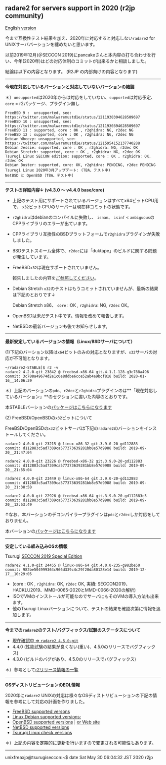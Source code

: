 ## radare2 for servers support in 2020 (r2jp community)

[English version](https://github.com/radareorg/r2jp/blob/master/UNIXServerCompatibilityReportEN.md)

今まで互換性テスト結果を加え、2020年に対応すると対応しない`radare2` for UNIXサーババーションを纏めたいと思います。

以前2019年12月(＠SECCON 2019)にpancakeさんと本内容の打ち合わせを行い、今年(2020年)はどの対応体制のコミットが出来るかと相談しました。

結論は以下の内容となります。 (R2JP の内部向けの内容となります)

---
**今現在対応しているバーションと対応していないバーションの結論**

＊）`unsupported`は2020年からは対応をしていない、`supported`は対応予定、`core` = r2パッケージ、プラグイン無し
```
FreeBSD 9 :  unsupported, see: https://twitter.com/malwaremustd1e/status/1211930394628509697
FreeBSD 10 : unsupported, see: https://twitter.com/malwaremustd1e/status/1211930394628509697
FreeBSD 11 : supported, core : OK , r2ghidra: NG, r2dec NG 
FreeBSD 12 : supported, core : OK , r2ghidra: NG, r2dec NG 
Debian Wheezy: unsupported, see: https://twitter.com/malwaremustd1e/status/1215954152137740288
Debian Jessie: supported, core : OK , r2ghidra: NG, r2dec OK 
Debian Stretch: supported, core : OK , r2ghidra: NG, r2dec OK 
Tsurugi Linux SECCON edition: supported, core : OK , r2ghidra: OK, r2dec OK
Debian Buster: supported, core: OK, r2ghidra: PENDING, r2dec PENDING 
Tsurugi Linux 2020年3月アップデート: (TBA、テスト中)
NetBSD と OpenBSD (TBA、テスト中)
```
---
**テストの詳細内容↓ (v4.3.0 ～ v4.4.0 base/core)**

- 上記のテスト用にサポートされているバージョンはすべてx64ビットCPU用で、 `x32`ビットCPUのサーバーは現在非コミットの状態です。
- `r2ghidra`はdebianのコンパイルに失敗し、 `isnan`、 `isinf` <  `ambiguous`のCPPライブラリのエラーが出ています。
- CPPライブラリ互換性のBSDプラットフォームで`r2ghidra`プラグインが失敗しました。
- BSDテストスキーム全体で、`r2dec`には「duktape」のビルドに関する問題が発生しています。
- FreeBSD`x32`は現在サポートされていません。

  報告しましたの内容を[ご参照してください]((https：//twitter.com/malwaremustd1e/status/1211930394628509697))。
- Debian Stretch `x32`のテストはもうコミットされていませんが、最新の結果は下記のとおりです↓

  Debian Stretch x86、 `core` : OK , `r2ghidra`: NG, `r2dec` OK。
- OpenBSDは未だテスト中です。情報を改めて報告します。
- NetBSDの最新バージョンも後でお知らせします。

---
**最新安定しているバージョンの情報（Linux/BSDサーバについて）**

(1)下記のバーション以降は`x64`ビットのみの対応となりますが、`x32`サーバの対応が不可能となります。
```
~/radare2-STABLE]$ r2 -v
radare2 4.2.0-git 23842 @ freebsd-x86-64 git.4.1.1-128-g3c788a496
commit: 3c788a49674d2e1c0e8ddbe6cce52ab4a9bcf818 build: 2020-01-16__14:06:39
```
＊）上記のバーションの`pdc`、`r2dec`と`r2ghidra`プラグインのは**「現在対応しているバーション」**のセクションに書いた内容のとおりです。

本STABLEバーションの[パッケージはこちらになります](https://github.com/radareorg/radare2/releases/tag/4.2.0)

(2) FreeBSD/OpenBSDの`x32`ビットについて

FreeBSD/OpenBSDの`x32`ビットサーバは下記の`radare2`のバーションをインストールしてください。
```
radare2 4.0.0-git 23215 @ linux-x86-32 git.3.9.0-20-gd112883
commit: d112883c5ad7309ca577373639281bb8e57d9988 build: 2019-09-20__21:47:04

radare2 4.0.0-git 23226 @ freebsd-x86-32 git.3.9.0-20-gd112883
commit: d112883c5ad7309ca577373639281bb8e57d9988 build: 2019-09-20__21:55:04

radare2 4.0.0-git 23449 @ linux-x86-64 git.3.9.0-20-gd112883
commit: d112883c5ad7309ca577373639281bb8e57d9988 build: 2019-09-20__21:38:58

radare2 4.0.0-git 22926 @ freebsd-x86-64 git.3.9.0-20-gd112883c5
commit: d112883c5ad7309ca577373639281bb8e57d9988 build: 2019-09-20__12:53:49
```
↑なお、本バーションのデコンパイラープラグインは`pdc`と`r2dec`しか対応をしておりません。

本バーションの[パッケージはこちらになります](https://github.com/radareorg/radare2/releases/tag/4.0.0)

---
**安定している組み込みOSの情報**

Tsurugi [SECCON 2019 Special Edition](https://blog.0day.jp/p/20191218.html)
```
radare2 4.1.0-git 24455 @ linux-x86-64 git.4.0.0-235-g982be50
commit: 982be504999364c966d339c4c29f20da80128e14 build: 2019-12-17__10:29:05
```
- (core : OK , `r2ghidra`: OK, `r2dec` OK, 実績: SECCON2019、HACKLU2019、MMD-0065-2020とMMD-0066-2020の解析)
- ISOでVMのインストールが可能なのでサーバにもそのVMの導入方法も出来ます。
- 他のTsurugi Linuxバーションについて、テストの結果を確認次第に情報を追加します。

---
**今までの`radare2`のテスト/バグフィックス/試験のステータスについて**

- [現在確認中 ⇒ `radare2_4.5.0-git`](https://github.com/radareorg/radare2/releases/tag/continuous)
- 4.4.0 (性能試験の結果が良くない(重い)、4.5.0のリリースでバグフィックス)
- 4.3.0 (ビルドのバグがあり、4.5.0のリリースでバグフィックス)

＊）参考として[r2リリース情報の一覧](https://github.com/radareorg/radare2/releases)

---
**OSディストリビューションのEOL情報**

2020年に`radare2` UNIXの対応は様々なOSディストリビューションの下記の情報を参考にして対応の計画を作りました。

- [FreeBSD supported versons](https://www.freebsd.org/releases/)
- [Linux Debian supported versions:](https://wiki.debian.org/LTS/Extended)
- [OpenBSD supported versions](https://marc.info/?l=openbsd-announce) | [or Web site](https://www.openbsd.org/)
- [NetBSD supported versions](https://www.netbsd.org/releases/formal.html)
- [Tsurugi Linux check versions](https://tsurugi-linux.org/documentation_tsurugi_linux_changelog.php#)

＊）上記の内容を定期的に更新を行いますので変更される可能性もあります。

---
unixfreaxjp@tsurugiseccon:~$ date
Sat May 30 06:04:32 JST 2020
r2jp
